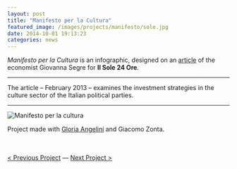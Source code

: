```yaml
---
layout: post
title: "Manifesto per la Cultura"
featured_image: /images/projects/manifesto/sole.jpg
date: 2014-10-01 19:13:23
categories: news
---
```


<i>Manifesto per la Cultura</i> is an infographic, designed on an <a href="http://www.ilsole24ore.com/art/cultura/2013-02-11/ministero-svecchiare-115923.shtml?uuid=Abd0BJTH&refresh_ce=1" target="_blank">article</a> of the economist Giovanna Segre for <b>Il Sole 24 Ore</b>.

<hr>
<div class="highlight">
The article – February 2013 – examines the investment strategies in the culture sector of the Italian political parties.
</div>
<hr>
<img src="http://payload155.cargocollective.com/1/10/325579/5418159/sole24ore_1_o.jpg" alt="Manifesto per la cultura">

Project made with <a href="http://cargocollective.com/gloriaangelini" target="_blank">Gloria Angelini</a> and Giacomo Zonta.

<br>
<br>
<a href="http://fabriziogoglia.com//news/2014/10/04/Automaton%20forger.html">< Previous Project</a> — <a href="http://fabriziogoglia.com//news/2014/09/13/Godiimenti.html">Next Project ></a>
